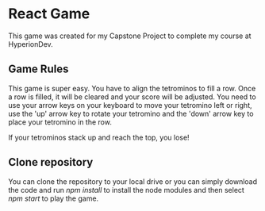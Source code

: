 # React Game
This game was created for my Capstone Project to complete my course at HyperionDev.

## Game Rules
This game is super easy. You have to align the tetrominos to fill a row. Once a row is filled, it will be cleared and your score will be adjusted. You need to use your arrow keys on your keyboard to move your tetromino left or right, use the 'up' arrow key to rotate your tetromino and the 'down' arrow key to place your tetromino in the row. 

If your tetrominos stack up and reach the top, you lose!

## Clone repository
You can clone the repository to your local drive or you can simply download the code and run _npm install_ to  install the node modules and then select _npm start_ to play the game.




